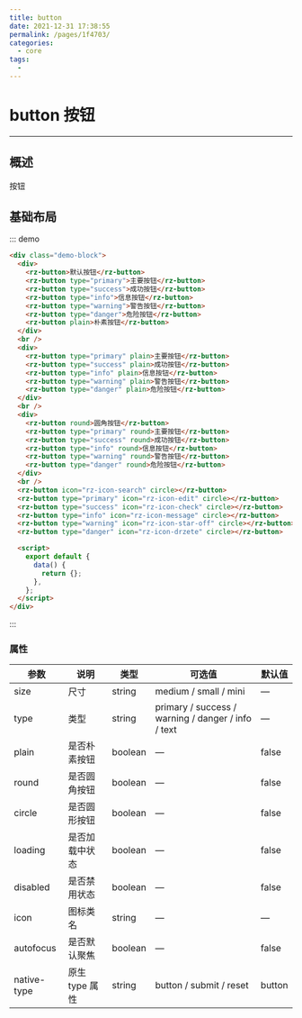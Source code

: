 ```yaml
---
title: button
date: 2021-12-31 17:38:55
permalink: /pages/1f4703/
categories:
  - core
tags:
  -
---
```


# button 按钮

---

## 概述

按钮

## 基础布局

::: demo

```html
<div class="demo-block">
  <div>
    <rz-button>默认按钮</rz-button>
    <rz-button type="primary">主要按钮</rz-button>
    <rz-button type="success">成功按钮</rz-button>
    <rz-button type="info">信息按钮</rz-button>
    <rz-button type="warning">警告按钮</rz-button>
    <rz-button type="danger">危险按钮</rz-button>
    <rz-button plain>朴素按钮</rz-button>
  </div>
  <br />
  <div>
    <rz-button type="primary" plain>主要按钮</rz-button>
    <rz-button type="success" plain>成功按钮</rz-button>
    <rz-button type="info" plain>信息按钮</rz-button>
    <rz-button type="warning" plain>警告按钮</rz-button>
    <rz-button type="danger" plain>危险按钮</rz-button>
  </div>
  <br />
  <div>
    <rz-button round>圆角按钮</rz-button>
    <rz-button type="primary" round>主要按钮</rz-button>
    <rz-button type="success" round>成功按钮</rz-button>
    <rz-button type="info" round>信息按钮</rz-button>
    <rz-button type="warning" round>警告按钮</rz-button>
    <rz-button type="danger" round>危险按钮</rz-button>
  </div>
  <br />
  <rz-button icon="rz-icon-search" circle></rz-button>
  <rz-button type="primary" icon="rz-icon-edit" circle></rz-button>
  <rz-button type="success" icon="rz-icon-check" circle></rz-button>
  <rz-button type="info" icon="rz-icon-message" circle></rz-button>
  <rz-button type="warning" icon="rz-icon-star-off" circle></rz-button>
  <rz-button type="danger" icon="rz-icon-drzete" circle></rz-button>

  <script>
    export default {
      data() {
        return {};
      },
    };
  </script>
</div>
```

:::

### 属性

| 参数        | 说明           | 类型    | 可选值                                             | 默认值 |
| ----------- | -------------- | ------- | -------------------------------------------------- | ------ |
| size        | 尺寸           | string  | medium / small / mini                              | —      |
| type        | 类型           | string  | primary / success / warning / danger / info / text | —      |
| plain       | 是否朴素按钮   | boolean | —                                                  | false  |
| round       | 是否圆角按钮   | boolean | —                                                  | false  |
| circle      | 是否圆形按钮   | boolean | —                                                  | false  |
| loading     | 是否加载中状态 | boolean | —                                                  | false  |
| disabled    | 是否禁用状态   | boolean | —                                                  | false  |
| icon        | 图标类名       | string  | —                                                  | —      |
| autofocus   | 是否默认聚焦   | boolean | —                                                  | false  |
| native-type | 原生 type 属性 | string  | button / submit / reset                            | button |
